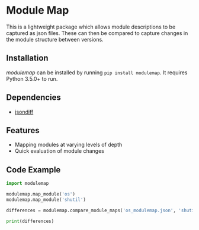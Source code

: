 # Module Map

This is a lightweight package which allows module descriptions to be captured as json files. These can then be compared to capture changes in the module structure between versions.

## Installation
_modulemap_ can be installed by running `pip install modulemap`. It requires Python 3.5.0+ to run.

## Dependencies
- [jsondiff](https://github.com/fzumstein/jsondiff)

## Features
- Mapping modules at varying levels of depth
- Quick evaluation of module changes

## Code Example

```python
import modulemap

modulemap.map_module('os')
modulemap.map_module('shutil')

differences = modulemap.compare_module_maps('os_modulemap.json', 'shutil_modulemap.json')

print(differences)
```